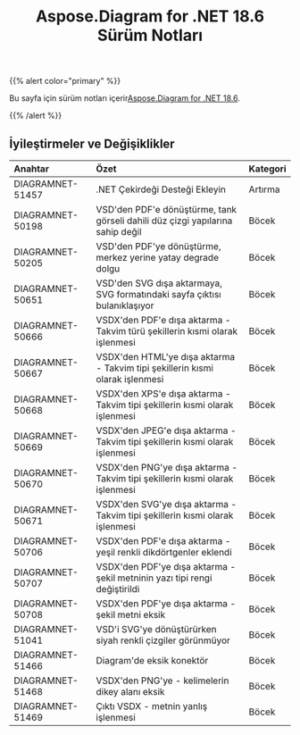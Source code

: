 ﻿---
title: Aspose.Diagram for .NET 18.6 Sürüm Notları
type: docs
weight: 70
url: /tr/net/aspose-diagram-for-net-18-6-release-notes/
---
{{% alert color="primary" %}} 

 Bu sayfa için sürüm notları içerir[Aspose.Diagram for .NET 18.6](https://www.nuget.org/packages/Aspose.Diagram/18.6.0).

{{% /alert %}} 
## **İyileştirmeler ve Değişiklikler**

|**Anahtar**|**Özet**|**Kategori**|
|:- |:- |:- |
|DIAGRAMNET-51457|.NET Çekirdeği Desteği Ekleyin|Artırma|
|DIAGRAMNET-50198|VSD'den PDF'e dönüştürme, tank görseli dahili düz çizgi yapılarına sahip değil|Böcek|
|DIAGRAMNET-50205|VSD'den PDF'ye dönüştürme, merkez yerine yatay degrade dolgu|Böcek|
|DIAGRAMNET-50651|VSD'den SVG dışa aktarmaya, SVG formatındaki sayfa çıktısı bulanıklaşıyor|Böcek|
|DIAGRAMNET-50666|VSDX'den PDF'e dışa aktarma - Takvim türü şekillerin kısmi olarak işlenmesi|Böcek|
|DIAGRAMNET-50667|VSDX'den HTML'ye dışa aktarma - Takvim tipi şekillerin kısmi olarak işlenmesi|Böcek|
|DIAGRAMNET-50668|VSDX'den XPS'e dışa aktarma - Takvim tipi şekillerin kısmi olarak işlenmesi|Böcek|
|DIAGRAMNET-50669|VSDX'den JPEG'e dışa aktarma - Takvim tipi şekillerin kısmi olarak işlenmesi|Böcek|
|DIAGRAMNET-50670|VSDX'den PNG'ye dışa aktarma - Takvim tipi şekillerin kısmi olarak işlenmesi|Böcek|
|DIAGRAMNET-50671|VSDX'den SVG'ye dışa aktarma - Takvim tipi şekillerin kısmi olarak işlenmesi|Böcek|
|DIAGRAMNET-50706|VSDX'den PDF'e dışa aktarma - yeşil renkli dikdörtgenler eklendi|Böcek|
|DIAGRAMNET-50707|VSDX'den PDF'ye dışa aktarma - şekil metninin yazı tipi rengi değiştirildi|Böcek|
|DIAGRAMNET-50708|VSDX'den PDF'ye dışa aktarma - şekil metni eksik|Böcek|
|DIAGRAMNET-51041|VSD'i SVG'ye dönüştürürken siyah renkli çizgiler görünmüyor|Böcek|
|DIAGRAMNET-51466|Diagram'de eksik konektör|Böcek|
|DIAGRAMNET-51468|VSDX'den PNG'ye - kelimelerin dikey alanı eksik|Böcek|
|DIAGRAMNET-51469|Çıktı VSDX - metnin yanlış işlenmesi|Böcek|

